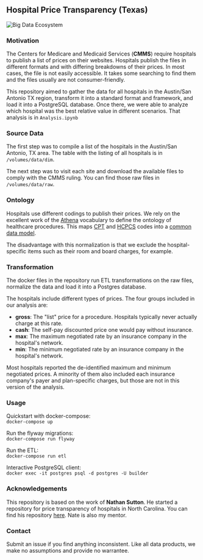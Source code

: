 ## Hospital Price Transparency (Texas)

 ![Big Data Ecosystem](https://media.npr.org/assets/img/2015/04/29/stagnes-exterior_wide-f590399293a2e93233700cfef9ddbafd4f873edd.jpg?s=600)

### Motivation 
The Centers for Medicare and Medicaid Services (**CMMS**) require hospitals to publish a list of prices on their websites. Hospitals publish the files in different formats and with differing breakdowns of their prices. In most cases, the file is not easily accessible. It takes some searching to find them and the files usually are not consumer-friendly.

This repository aimed to gather the data for all hospitals in the Austin/San Antonio TX region, transform it into a standard format and framework, and load it into a PostgreSQL database. Once there, we were able to analyze which hospital was the best relative value in different scenarios. That analysis is in `Analysis.ipynb`

### Source Data

The first step was to compile a list of the hospitals in the Austin/San Antonio, TX area. The table with the listing of all hospitals is in `/volumes/data/dim`.

The next step was to visit each site and download the available files to comply with the CMMS ruling. You can find those raw files in `/volumes/data/raw`.

### Ontology

Hospitals use different codings to publish their prices. We rely on the excellent work of the [Athena](https://athena.ohdsi.org/) vocabulary to define the ontology of healthcare procedures. This maps [CPT](https://www.ama-assn.org/practice-management/cpt) and [HCPCS](https://www.cms.gov/Medicare/Coding/MedHCPCSGenInfo) codes into a [common data model](https://github.com/OHDSI/CommonDataModel).

The disadvantage with this normalization is that we exclude the hospital-specific items such as their room and board charges, for example.

### Transformation

The docker files in the repository run ETL transformations on the raw files, normalize the data and load it into a Postgres database. 

The hospitals include different types of prices. The four groups included in our analysis are:
* **gross**: The "list" price for a procedure. Hospitals typically never actually charge at this rate. 
* **cash**: The self-pay discounted price one would pay without insurance.
* **max**: The maximum negotiated rate by an insurance company in the hospital's network.
* **min**: The minimum negotiated rate by an insurance company in the hospital's network.

Most hospitals reported the de-identified maximum and minimum negotiated prices. A minority of them also included each insurance company's payer and plan-specific charges, but those are not in this version of the analysis.

### Usage

Quickstart with docker-compose:  
`docker-compose up`

Run the flyway migrations:  
`docker-compose run flyway`

Run the ETL:  
`docker-compose run etl`

Interactive PostgreSQL client:  
`docker exec -it postgres psql -d postgres -U builder`

### Acknowledgements
This repository is based on the work of **Nathan Sutton**. He started a repository for price transparency of hospitals in North Carolina. You can find his repository [here](https://github.com/nathansutton/hospital-price-transparency). Nate is also my mentor.

### Contact

Submit an issue if you find anything inconsistent.  Like all data products, we make no assumptions and provide no warrantee.

[nategit]: https://github.com/nathansutton/hospital-price-transparency